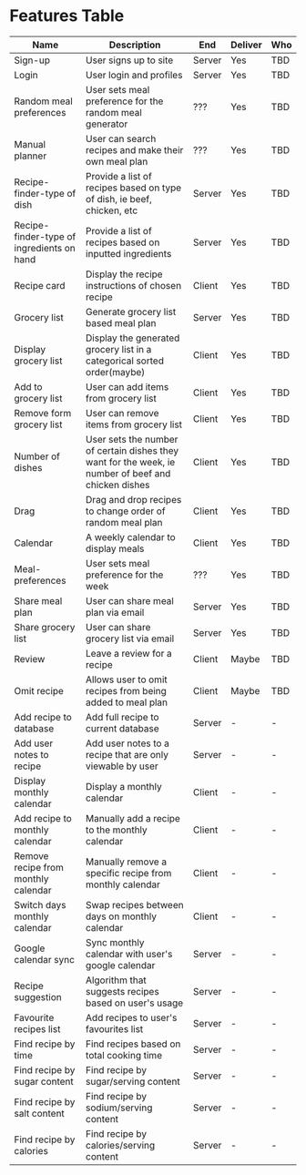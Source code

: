 # Features Table

|Name|Description|End|Deliver|Who|
|-|-|-|-|-|
|Sign-up|User signs up to site|Server|Yes|TBD
|Login|User login and profiles|Server|Yes|TBD
|Random meal preferences|User sets meal preference for the random meal generator|???|Yes|TBD
|Manual planner|User can search recipes and make their own meal plan|???|Yes|TBD
|Recipe-finder-type of dish|Provide a list of recipes based on type of dish, ie beef, chicken, etc|Server|Yes|TBD
|Recipe-finder-type of ingredients on hand|Provide a list of recipes based on inputted ingredients|Server|Yes|TBD
|Recipe card|Display the recipe instructions of chosen recipe|Client|Yes|TBD
|Grocery list|Generate grocery list based meal plan|Server|Yes|TBD
|Display grocery list|Display the generated grocery list in a categorical sorted order(maybe)|Client|Yes|TBD
|Add to grocery list|User can add items from grocery list|Client|Yes|TBD  
|Remove form grocery list|User can remove items from grocery list|Client|Yes|TBD 
|Number of dishes|User sets the number of certain dishes they want for the week, ie number of beef and chicken dishes|Client|Yes|TBD
|Drag|Drag and drop recipes to change order of random meal plan|Client|Yes|TBD
|Calendar|A weekly calendar to display meals|Client|Yes|TBD
|Meal-preferences|User sets meal preference for the week|???|Yes|TBD
|Share meal plan|User can share meal plan via email|Server|Yes|TBD
|Share grocery list|User can share grocery list via email|Server|Yes|TBD
|Review|Leave a review for a recipe|Client|Maybe|TBD
|Omit recipe|Allows user to omit recipes from being added to meal plan|Client|Maybe|TBD
|Add recipe to database|Add full recipe to current database|Server|-|-|
|Add user notes to recipe|Add user notes to a recipe that are only viewable by user|Server|-|-|
|Display monthly calendar|Display a monthly calendar|Client|-|-|
|Add recipe to monthly calendar|Manually add a recipe to the monthly calendar|Client|-|-|
|Remove recipe from monthly calendar|Manually remove a specific recipe from monthly calendar|Client|-|-|
|Switch days monthly calendar|Swap recipes between days on monthly calendar|Client|-|-|
|Google calendar sync|Sync monthly calendar with user's google calendar|Server|-|-|
|Recipe suggestion|Algorithm that suggests recipes based on user's usage|Server|-|-|
|Favourite recipes list|Add recipes to user's favourites list|Server|-|-|
|Find recipe by time|Find recipes based on total cooking time|Server|-|-|
|Find recipe by sugar content|Find recipe by sugar/serving content|Server|-|-|
|Find recipe by salt content|Find recipe by sodium/serving content|Server|-|-|
|Find recipe by calories|Find recipe by calories/serving content|Server|-|-|
